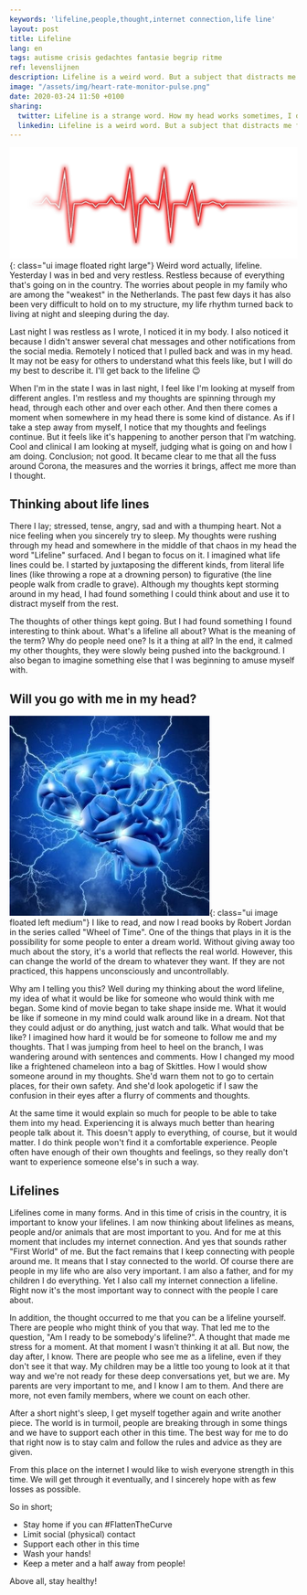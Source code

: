 ```yaml
---
keywords: 'lifeline,people,thought,internet connection,life line'
layout: post
title: Lifeline
lang: en
tags: autisme crisis gedachtes fantasie begrip ritme
ref: levenslijnen
description: Lifeline is a weird word. But a subject that distracts me from all the chaos in these times of crisis. How my head works sometimes, I discuss in this post.
image: "/assets/img/heart-rate-monitor-pulse.png"
date: 2020-03-24 11:50 +0100
sharing:
  twitter: Lifeline is a strange word. How my head works sometimes, I discuss in this post.
  linkedin: Lifeline is a weird word. But a subject that distracts me from all the chaos in these times of crisis. How my head works sometimes, I discuss in this post.
---
```

![Levenslijn](/assets/img/heart-rate-monitor-pulse.png){: class="ui image floated right large"}
Weird word actually, lifeline. Yesterday I was in bed and very restless. Restless because of everything that's going on in the country. The worries about people in my family who are among the "weakest" in the Netherlands. The past few days it has also been very difficult to hold on to my structure, my life rhythm turned back to living at night and sleeping during the day.

Last night I was restless as I wrote, I noticed it in my body. I also noticed it because I didn't answer several chat messages and other notifications from the social media. Remotely I noticed that I pulled back and was in my head. It may not be easy for others to understand what this feels like, but I will do my best to describe it. I'll get back to the lifeline :wink:

When I'm in the state I was in last night, I feel like I'm looking at myself from different angles. I'm restless and my thoughts are spinning through my head, through each other and over each other. And then there comes a moment when somewhere in my head there is some kind of distance. As if I take a step away from myself, I notice that my thoughts and feelings continue. But it feels like it's happening to another person that I'm watching. Cool and clinical I am looking at myself, judging what is going on and how I am doing. Conclusion; not good. It became clear to me that all the fuss around Corona, the measures and the worries it brings, affect me more than I thought.

## Thinking about life lines

There I lay; stressed, tense, angry, sad and with a thumping heart. Not a nice feeling when you sincerely try to sleep. My thoughts were rushing through my head and somewhere in the middle of that chaos in my head the word "Lifeline" surfaced. And I began to focus on it. I imagined what life lines could be. I started by juxtaposing the different kinds, from literal life lines (like throwing a rope at a drowning person) to figurative (the line people walk from cradle to grave). Although my thoughts kept storming around in my head, I had found something I could think about and use it to distract myself from the rest.

The thoughts of other things kept going. But I had found something I found interesting to think about. What's a lifeline all about? What is the meaning of the term? Why do people need one? Is it a thing at all? In the end, it calmed my other thoughts, they were slowly being pushed into the background. I also began to imagine something else that I was beginning to amuse myself with.

## Will you go with me in my head?
![In mijn hoofd](/assets/img/a-blue-brain-with-lightning-bolts.jpg){: class="ui image floated left medium"}
I like to read, and now I read books by Robert Jordan in the series called "Wheel of Time". One of the things that plays in it is the possibility for some people to enter a dream world. Without giving away too much about the story, it's a world that reflects the real world. However, this can change the world of the dream to whatever they want. If they are not practiced, this happens unconsciously and uncontrollably.

Why am I telling you this? Well during my thinking about the word lifeline, my idea of what it would be like for someone who would think with me began. Some kind of movie began to take shape inside me. What it would be like if someone in my mind could walk around like in a dream. Not that they could adjust or do anything, just watch and talk. What would that be like? I imagined how hard it would be for someone to follow me and my thoughts. That I was jumping from heel to heel on the branch, I was wandering around with sentences and comments. How I changed my mood like a frightened chameleon into a bag of Skittles. How I would show someone around in my thoughts. She'd warn them not to go to certain places, for their own safety. And she'd look apologetic if I saw the confusion in their eyes after a flurry of comments and thoughts.

At the same time it would explain so much for people to be able to take them into my head. Experiencing it is always much better than hearing people talk about it. This doesn't apply to everything, of course, but it would matter. I do think people won't find it a comfortable experience. People often have enough of their own thoughts and feelings, so they really don't want to experience someone else's in such a way.

## Lifelines

Lifelines come in many forms. And in this time of crisis in the country, it is important to know your lifelines. I am now thinking about lifelines as means, people and/or animals that are most important to you. And for me at this moment that includes my internet connection. And yes that sounds rather "First World" of me. But the fact remains that I keep connecting with people around me. It means that I stay connected to the world. Of course there are people in my life who are also very important. I am also a father, and for my children I do everything. Yet I also call my internet connection a lifeline. Right now it's the most important way to connect with the people I care about.

In addition, the thought occurred to me that you can be a lifeline yourself. There are people who might think of you that way. That led me to the question, "Am I ready to be somebody's lifeline?". A thought that made me stress for a moment. At that moment I wasn't thinking it at all. But now, the day after, I know. There are people who see me as a lifeline, even if they don't see it that way. My children may be a little too young to look at it that way and we're not ready for these deep conversations yet, but we are. My parents are very important to me, and I know I am to them. And there are more, not even family members, where we count on each other.

After a short night's sleep, I get myself together again and write another piece. The world is in turmoil, people are breaking through in some things and we have to support each other in this time. The best way for me to do that right now is to stay calm and follow the rules and advice as they are given.

From this place on the internet I would like to wish everyone strength in this time. We will get through it eventually, and I sincerely hope with as few losses as possible.

So in short;

- Stay home if you can #FlattenTheCurve
- Limit social (physical) contact
- Support each other in this time
- Wash your hands!
- Keep a meter and a half away from people!

Above all, stay healthy!
